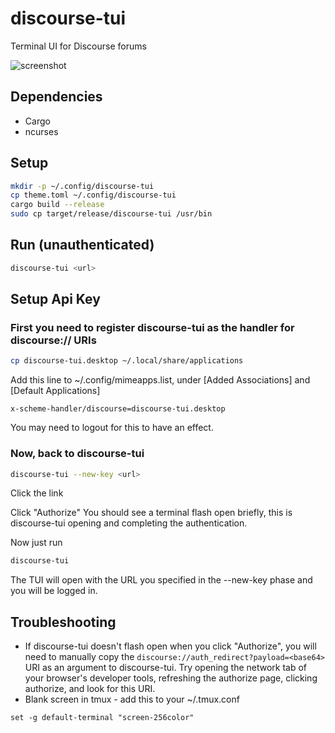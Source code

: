 # discourse-tui
Terminal UI for Discourse forums

![screenshot](https://i.imgur.com/Q4toKDd.png)

## Dependencies
* Cargo
* ncurses

## Setup
```sh
mkdir -p ~/.config/discourse-tui
cp theme.toml ~/.config/discourse-tui
cargo build --release
sudo cp target/release/discourse-tui /usr/bin
```

## Run (unauthenticated)
```sh
discourse-tui <url>
```

## Setup Api Key

### First you need to register discourse-tui as the handler for discourse:// URIs
```sh
cp discourse-tui.desktop ~/.local/share/applications
```
Add this line to ~/.config/mimeapps.list, under \[Added Associations\] and \[Default Applications\]
```
x-scheme-handler/discourse=discourse-tui.desktop
```
You may need to logout for this to have an effect.

### Now, back to discourse-tui
```sh
discourse-tui --new-key <url>
```
Click the link

Click "Authorize"
You should see a terminal flash open briefly, this is discourse-tui opening and completing the authentication.

Now just run
```sh 
discourse-tui
```
The TUI will open with the URL you specified in the --new-key phase and you will be logged in.

## Troubleshooting
* If discourse-tui doesn't flash open when you click "Authorize", you will need to manually copy the `discourse://auth_redirect?payload=<base64>` URI as an argument to discourse-tui.
Try opening the network tab of your browser's developer tools, refreshing the authorize page, clicking authorize, and look for this URI.
* Blank screen in tmux - add this to your ~/.tmux.conf
```
set -g default-terminal "screen-256color"
```
